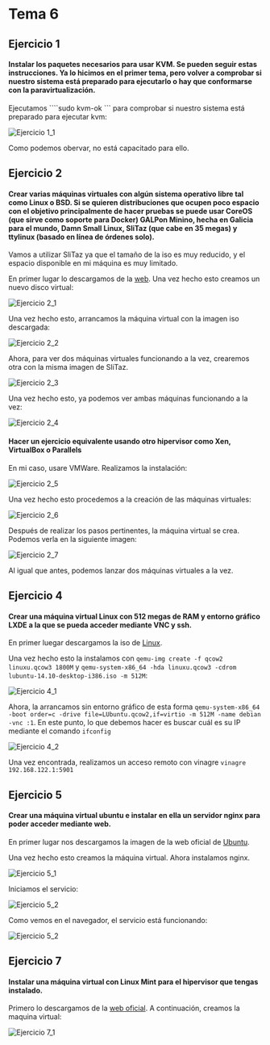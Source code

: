 # Tema 6

## Ejercicio 1

#### Instalar los paquetes necesarios para usar KVM. Se pueden seguir estas instrucciones. Ya lo hicimos en el primer tema, pero volver a comprobar si nuestro sistema está preparado para ejecutarlo o hay que conformarse con la paravirtualización.

Ejecutamos ````sudo kvm-ok ``` para comprobar si nuestro sistema está preparado para ejecutar kvm:

![Ejercicio 1_1](https://github.com/FranciscoPorcel/GII-2014/blob/master/ejercicios/FranciscoPorcel/imagenes/Tema6/1_1.png)

Como podemos obervar, no está capacitado para ello.

## Ejercicio 2

#### Crear varias máquinas virtuales con algún sistema operativo libre tal como Linux o BSD. Si se quieren distribuciones que ocupen poco espacio con el objetivo principalmente de hacer pruebas se puede usar CoreOS (que sirve como soporte para Docker) GALPon Minino, hecha en Galicia para el mundo, Damn Small Linux, SliTaz (que cabe en 35 megas) y ttylinux (basado en línea de órdenes solo).

Vamos a utilizar SliTaz ya que el tamaño de la iso es muy reducido, y el espacio disponible en mi máquina es muy limitado.

En primer lugar lo descargamos de la [web](http://www.slitaz.org/es/get/). Una vez hecho esto creamos un nuevo disco virtual:

![Ejercicio 2_1](https://github.com/FranciscoPorcel/GII-2014/blob/master/ejercicios/FranciscoPorcel/imagenes/Tema6/2_1.png)

Una vez hecho esto, arrancamos la máquina virtual con la imagen iso descargada:

![Ejercicio 2_2](https://github.com/FranciscoPorcel/GII-2014/blob/master/ejercicios/FranciscoPorcel/imagenes/Tema6/2_2.png)

Ahora, para ver dos máquinas virtuales funcionando a la vez, crearemos otra con la misma imagen de SliTaz.

![Ejercicio 2_3](https://github.com/FranciscoPorcel/GII-2014/blob/master/ejercicios/FranciscoPorcel/imagenes/Tema6/2_4.png)

Una vez hecho esto, ya podemos ver ambas máquinas funcionando a la vez:

![Ejercicio 2_4](https://github.com/FranciscoPorcel/GII-2014/blob/master/ejercicios/FranciscoPorcel/imagenes/Tema6/2_3.png)

#### Hacer un ejercicio equivalente usando otro hipervisor como Xen, VirtualBox o Parallels

En mi caso, usare VMWare. Realizamos la instalación:

![Ejercicio 2_5](https://github.com/FranciscoPorcel/GII-2014/blob/master/ejercicios/FranciscoPorcel/imagenes/Tema6/2_5.png)

Una vez hecho esto procedemos a la creación de las máquinas virtuales:

![Ejercicio 2_6](https://github.com/FranciscoPorcel/GII-2014/blob/master/ejercicios/FranciscoPorcel/imagenes/Tema6/2_6.png)

Después de realizar los pasos pertinentes, la máquina virtual se crea. Podemos verla en la siguiente imagen:

![Ejercicio 2_7](https://github.com/FranciscoPorcel/GII-2014/blob/master/ejercicios/FranciscoPorcel/imagenes/Tema6/2_7.png)

Al igual que antes, podemos lanzar dos máquinas virtuales a la vez.

## Ejercicio 4

#### Crear una máquina virtual Linux con 512 megas de RAM y entorno gráfico LXDE a la que se pueda acceder mediante VNC y ssh.

En primer luegar descargamos la iso de [Linux](http://cdimage.ubuntu.com/lubuntu/releases/14.10/release/).

Una vez hecho esto la instalamos con ``` qemu-img create -f qcow2 linuxu.qcow3 1800M ``` y ``` qemu-system-x86_64 -hda linuxu.qcow3 -cdrom lubuntu-14.10-desktop-i386.iso -m 512M ```:

![Ejercicio 4_1](https://github.com/FranciscoPorcel/GII-2014/blob/master/ejercicios/FranciscoPorcel/imagenes/Tema6/4_1.png)

Ahora, la arrancamos sin entorno gráfico de esta forma ``` qemu-system-x86_64 -boot order=c -drive file=LUbuntu.qcow2,if=virtio -m 512M -name debian -vnc :1 ```. En este punto, lo que debemos hacer es buscar cuál es su IP mediante el comando ``` ifconfig ```

![Ejercicio 4_2](https://github.com/FranciscoPorcel/GII-2014/blob/master/ejercicios/FranciscoPorcel/imagenes/Tema6/4_2.png)

Una vez encontrada, realizamos un acceso remoto con vinagre ``` vinagre 192.168.122.1:5901  ```

## Ejercicio 5

#### Crear una máquina virtual ubuntu e instalar en ella un servidor nginx para poder acceder mediante web.

En primer lugar nos descargamos la imagen de la web oficial de [Ubuntu](http://www.ubuntu.com/).

Una vez hecho esto creamos la máquina virtual. Ahora instalamos nginx.

![Ejercicio 5_1](https://github.com/FranciscoPorcel/GII-2014/blob/master/ejercicios/FranciscoPorcel/imagenes/Tema6/5_1.png)

Iniciamos el servicio:

![Ejercicio 5_2](https://github.com/FranciscoPorcel/GII-2014/blob/master/ejercicios/FranciscoPorcel/imagenes/Tema6/5_2.png)

Como vemos en el navegador, el servicio está funcionando:

![Ejercicio 5_2](https://github.com/FranciscoPorcel/GII-2014/blob/master/ejercicios/FranciscoPorcel/imagenes/Tema6/5_2.png)

## Ejercicio 7

#### Instalar una máquina virtual con Linux Mint para el hipervisor que tengas instalado.

Primero lo descargamos de la [web oficial](http://www.linuxmint.com/download.php). A continuación, creamos la maquina virtual:

![Ejercicio 7_1](https://github.com/FranciscoPorcel/GII-2014/blob/master/ejercicios/FranciscoPorcel/imagenes/Tema6/7_1.jpg)


























